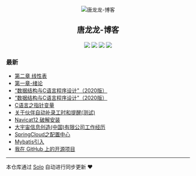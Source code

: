 <p align="center"><img alt="唐龙龙-博客" src="https://static.b3log.org/images/brand/solo-32.png"></p><h2 align="center">
唐龙龙-博客
</h2>

<h4 align="center"></h4>
<p align="center"><a title="唐龙龙-博客" target="_blank" href="https://github.com/os-tll/solo-blog"><img src="https://img.shields.io/github/last-commit/os-tll/solo-blog.svg?style=flat-square&color=FF9900"></a>
<a title="GitHub repo size in bytes" target="_blank" href="https://github.com/os-tll/solo-blog"><img src="https://img.shields.io/github/repo-size/os-tll/solo-blog.svg?style=flat-square"></a>
<a title="Solo Version" target="_blank" href="https://github.com/88250/solo/releases"><img src="https://img.shields.io/badge/solo-3.6.7-f1e05a.svg?style=flat-square&color=blueviolet"></a>
<a title="Hits" target="_blank" href="https://github.com/88250/hits"><img src="https://hits.b3log.org/os-tll/solo-blog.svg"></a></p>

### 最新

* [第二章 线性表](https://www.supertll.xyz/articles/2019/12/07/1575710080038.html)
* [第一章-绪论](https://www.supertll.xyz/articles/2019/11/29/1575030221704.html)
* [“数据结构与C语言程序设计"（2020版） ](https://www.supertll.xyz/articles/2019/11/29/1575010729740.html)
* [“数据结构与C语言程序设计"（2020版）](https://www.supertll.xyz/articles/2019/11/29/1575010540363.html)
* [C语言之指针变量](https://www.supertll.xyz/articles/2019/11/26/1574752070512.html)
* [关于伙伴自动补录工时和提醒(测试) ](https://www.supertll.xyz/articles/2019/11/21/1574316522598.html)
* [Navicat12 破解安装](https://www.supertll.xyz/articles/2019/11/21/1574316033946.html)
* [大宇宙信息创造(中国)有限公司工作经历](https://www.supertll.xyz/articles/2019/11/17/1573973512872.html)
* [SpringCloud之配置中心](https://www.supertll.xyz/articles/2019/11/15/1573822211648.html)
* [Mybatis引入](https://www.supertll.xyz/articles/2019/11/11/1573439399177.html)
* [我在 GitHub 上的开源项目](https://www.supertll.xyz/my-github-repos)



---

本仓库通过 [Solo](https://github.com/88250/solo) 自动进行同步更新 ❤️ 